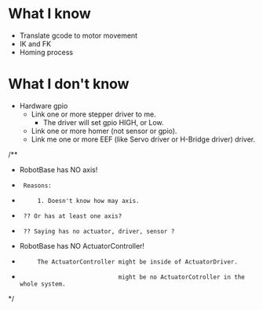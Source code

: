 # What I know
* Translate gcode to motor movement
* IK and FK
* Homing process

# What I don't know
* Hardware gpio
    * Link one or more stepper driver to me.
        * The driver will set gpio HIGH, or Low.
    * Link one or more homer (not sensor or gpio).
    * Link me one or more EEF (like Servo driver or H-Bridge driver) driver.
 


 /**
 * RobotBase has NO axis! 
 *      Reasons:
 *          1. Doesn't know how may axis. 
 *      ?? Or has at least one axis? 
 *      ?? Saying has no actuator, driver, sensor ?
 * RobotBase has NO ActuatorController!
 *          The ActuatorController might be inside of ActuatorDriver.
 *                                 might be no ActuatorCotroller in the whole system.
*/